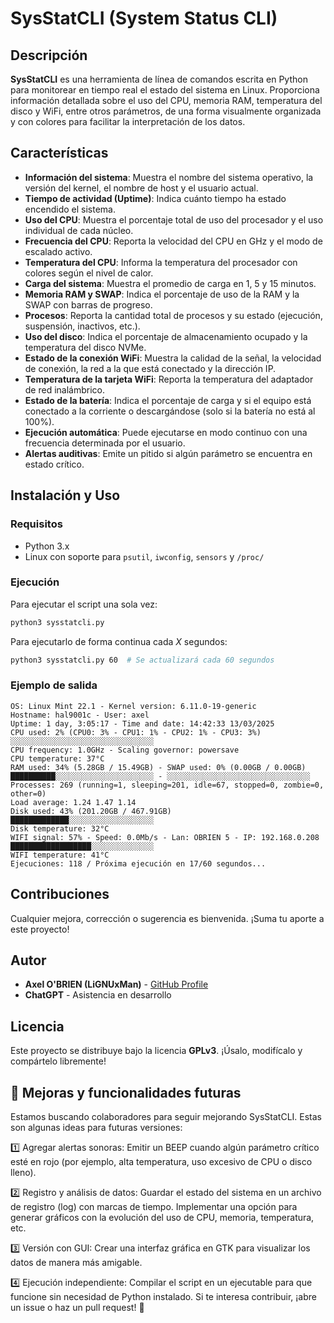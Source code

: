 # SysStatCLI (System Status CLI)

## Descripción

**SysStatCLI** es una herramienta de línea de comandos escrita en Python para monitorear en tiempo real el estado del sistema en Linux. Proporciona información detallada sobre el uso del CPU, memoria RAM, temperatura del disco y WiFi, entre otros parámetros, de una forma visualmente organizada y con colores para facilitar la interpretación de los datos.

## Características

- **Información del sistema**: Muestra el nombre del sistema operativo, la versión del kernel, el nombre de host y el usuario actual.
- **Tiempo de actividad (Uptime)**: Indica cuánto tiempo ha estado encendido el sistema.
- **Uso del CPU**: Muestra el porcentaje total de uso del procesador y el uso individual de cada núcleo.
- **Frecuencia del CPU**: Reporta la velocidad del CPU en GHz y el modo de escalado activo.
- **Temperatura del CPU**: Informa la temperatura del procesador con colores según el nivel de calor.
- **Carga del sistema**: Muestra el promedio de carga en 1, 5 y 15 minutos.
- **Memoria RAM y SWAP**: Indica el porcentaje de uso de la RAM y la SWAP con barras de progreso.
- **Procesos**: Reporta la cantidad total de procesos y su estado (ejecución, suspensión, inactivos, etc.).
- **Uso del disco**: Indica el porcentaje de almacenamiento ocupado y la temperatura del disco NVMe.
- **Estado de la conexión WiFi**: Muestra la calidad de la señal, la velocidad de conexión, la red a la que está conectado y la dirección IP.
- **Temperatura de la tarjeta WiFi**: Reporta la temperatura del adaptador de red inalámbrico.
- **Estado de la batería**: Indica el porcentaje de carga y si el equipo está conectado a la corriente o descargándose (solo si la batería no está al 100%).
- **Ejecución automática**: Puede ejecutarse en modo continuo con una frecuencia determinada por el usuario.
- **Alertas auditivas**: Emite un pitido si algún parámetro se encuentra en estado crítico.

## Instalación y Uso

### Requisitos
- Python 3.x
- Linux con soporte para `psutil`, `iwconfig`, `sensors` y `/proc/`

### Ejecución
Para ejecutar el script una sola vez:
```bash
python3 sysstatcli.py
```

Para ejecutarlo de forma continua cada *X* segundos:
```bash
python3 sysstatcli.py 60  # Se actualizará cada 60 segundos
```

### Ejemplo de salida
```
OS: Linux Mint 22.1 - Kernel version: 6.11.0-19-generic
Hostname: hal9001c - User: axel
Uptime: 1 day, 3:05:17 - Time and date: 14:42:33 13/03/2025
CPU used: 2% (CPU0: 3% - CPU1: 1% - CPU2: 1% - CPU3: 3%)
░░░░░░░░░░░░░░░░░░░░░░░░░░░░░░░░
CPU frequency: 1.0GHz - Scaling governor: powersave
CPU temperature: 37°C
RAM used: 34% (5.28GB / 15.49GB) - SWAP used: 0% (0.00GB / 0.00GB)
██████████░░░░░░░░░░░░░░░░░░░░░░ - ░░░░░░░░░░░░░░░░░░░░░░░░░░░░░░░░
Processes: 269 (running=1, sleeping=201, idle=67, stopped=0, zombie=0, other=0)
Load average: 1.24 1.47 1.14
Disk used: 43% (201.20GB / 467.91GB)
█████████████░░░░░░░░░░░░░░░░░░░
Disk temperature: 32°C
WIFI signal: 57% - Speed: 0.0Mb/s - Lan: OBRIEN 5 - IP: 192.168.0.208
██████████████████░░░░░░░░░░░░░░
WIFI temperature: 41°C
Ejecuciones: 118 / Próxima ejecución en 17/60 segundos...
```

## Contribuciones
Cualquier mejora, corrección o sugerencia es bienvenida. ¡Suma tu aporte a este proyecto!

## Autor
- **Axel O'BRIEN (LiGNUxMan)** - [GitHub Profile](https://github.com/LiGNUxMan/)
- **ChatGPT** - Asistencia en desarrollo

## Licencia
Este proyecto se distribuye bajo la licencia **GPLv3**. ¡Úsalo, modifícalo y compártelo libremente!

## 🚀 Mejoras y funcionalidades futuras
Estamos buscando colaboradores para seguir mejorando SysStatCLI. Estas son algunas ideas para futuras versiones:

1️⃣ Agregar alertas sonoras: Emitir un BEEP cuando algún parámetro crítico esté en rojo (por ejemplo, alta temperatura, uso excesivo de CPU o disco lleno).

2️⃣ Registro y análisis de datos:
Guardar el estado del sistema en un archivo de registro (log) con marcas de tiempo.
Implementar una opción para generar gráficos con la evolución del uso de CPU, memoria, temperatura, etc.

3️⃣ Versión con GUI:
Crear una interfaz gráfica en GTK para visualizar los datos de manera más amigable.

4️⃣ Ejecución independiente:
Compilar el script en un ejecutable para que funcione sin necesidad de Python instalado.
Si te interesa contribuir, ¡abre un issue o haz un pull request! 🤝
